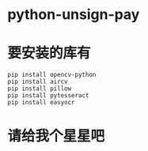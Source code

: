 # python-unsign-pay

# 要安装的库有

```
pip install opencv-python
pip install aircv
pip install pillow
pip install pytesseract
pip install easyocr
```
# 请给我个星星吧
